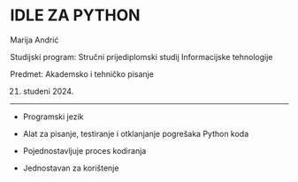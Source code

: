 # **IDLE ZA PYTHON**

Marija Andrić

Studijski program: Stručni prijediplomski studij Informacijske tehnologije

Predmet: Akademsko i tehničko pisanje

21. studeni 2024.
---
- Programski jezik

- Alat za pisanje, testiranje i otklanjanje pogrešaka Python koda

- Pojednostavljuje proces kodiranja

- Jednostavan za korištenje
